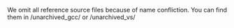 We omit all reference source files because of name confliction. You can find them in /unarchived_gcc/ or /unarchived_vs/